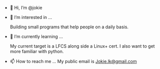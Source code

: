 - 👋 Hi, I’m @jokie
- 👀 I’m interested in ...

  Building small programs that help people on a daily basis.
  
- 🌱 I’m currently learning ...

  My current target is a LFCS along side a Linux+ cert.
  I also want to get more familiar with python.
  
- 📫 How to reach me ...
  My public email is Jokie.lk@gmail.com

<!---
jokie/jokie is a ✨ special ✨ repository because its `README.md` (this file) appears on your GitHub profile.
You can click the Preview link to take a look at your changes.
--->
